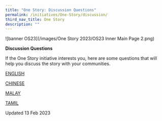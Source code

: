 ```yaml
---
title: "One Story: Discussion Questions"
permalink: /initiatives/One-Story/discussion/
third_nav_title: One Story
description: ""
---
```

![banner OS23](/images/One Story 2023/OS23 Inner Main Page 2.png)

**Discussion Questions**

If the One Story initiative interests you, here are some questions that will help you discuss the story with your communities.

[ENGLISH](https://go.gov.sg/os23-discussion-el)

[CHINESE](https://go.gov.sg/os23-discussion-cl)

[MALAY](https://go.gov.sg/os23-discussion-ml)

[TAMIL](https://go.gov.sg/os23-discussion-tl)


Updated 13 Feb 2023